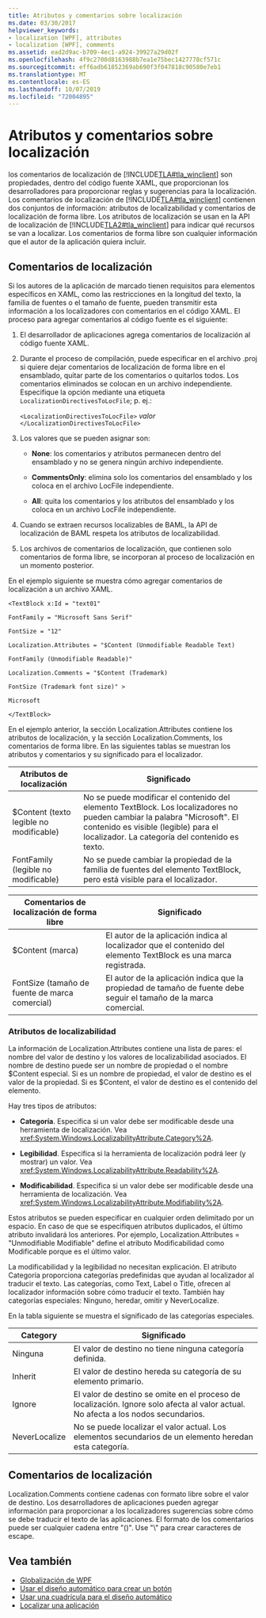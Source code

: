 ```yaml
---
title: Atributos y comentarios sobre localización
ms.date: 03/30/2017
helpviewer_keywords:
- localization [WPF], attributes
- localization [WPF], comments
ms.assetid: ead2d9ac-b709-4ec1-a924-39927a29d02f
ms.openlocfilehash: 4f9c2700d8163988b7ea1e75bec1427778cf571c
ms.sourcegitcommit: eff6adb61852369ab690f3f047818c90580e7eb1
ms.translationtype: MT
ms.contentlocale: es-ES
ms.lasthandoff: 10/07/2019
ms.locfileid: "72004895"
---
```

# <a name="localization-attributes-and-comments"></a>Atributos y comentarios sobre localización
los comentarios de localización de [!INCLUDE[TLA#tla_winclient](../../../../includes/tlasharptla-winclient-md.md)] son propiedades, dentro del código fuente XAML, que proporcionan los desarrolladores para proporcionar reglas y sugerencias para la localización. Los comentarios de localización de [!INCLUDE[TLA#tla_winclient](../../../../includes/tlasharptla-winclient-md.md)] contienen dos conjuntos de información: atributos de localizabilidad y comentarios de localización de forma libre. Los atributos de localización se usan en la API de localización de [!INCLUDE[TLA2#tla_winclient](../../../../includes/tla2sharptla-winclient-md.md)] para indicar qué recursos se van a localizar. Los comentarios de forma libre son cualquier información que el autor de la aplicación quiera incluir.  

<a name="Localizer_Comments_"></a>   
## <a name="localization-comments"></a>Comentarios de localización  
 Si los autores de la aplicación de marcado tienen requisitos para elementos específicos en XAML, como las restricciones en la longitud del texto, la familia de fuentes o el tamaño de fuente, pueden transmitir esta información a los localizadores con comentarios en el código XAML. El proceso para agregar comentarios al código fuente es el siguiente:  
  
1. El desarrollador de aplicaciones agrega comentarios de localización al código fuente XAML.  
  
2. Durante el proceso de compilación, puede especificar en el archivo .proj si quiere dejar comentarios de localización de forma libre en el ensamblado, quitar parte de los comentarios o quitarlos todos. Los comentarios eliminados se colocan en un archivo independiente. Especifique la opción mediante una etiqueta `LocalizationDirectivesToLocFile`; p. ej.:  
  
     `<LocalizationDirectivesToLocFile>` *valor* `</LocalizationDirectivesToLocFile>`  
  
3. Los valores que se pueden asignar son:  
  
    - **None**: los comentarios y atributos permanecen dentro del ensamblado y no se genera ningún archivo independiente.  
  
    - **CommentsOnly**: elimina solo los comentarios del ensamblado y los coloca en el archivo LocFile independiente.  
  
    - **All**: quita los comentarios y los atributos del ensamblado y los coloca en un archivo LocFile independiente.  
  
4. Cuando se extraen recursos localizables de BAML, la API de localización de BAML respeta los atributos de localizabilidad.  
  
5. Los archivos de comentarios de localización, que contienen solo comentarios de forma libre, se incorporan al proceso de localización en un momento posterior.  
  
 En el ejemplo siguiente se muestra cómo agregar comentarios de localización a un archivo XAML.  
  
 `<TextBlock x:Id = "text01"`  
  
 `FontFamily = "Microsoft Sans Serif"`  
  
 `FontSize = "12"`  
  
 `Localization.Attributes = "$Content (Unmodifiable Readable Text)`  
  
 `FontFamily (Unmodifiable Readable)"`  
  
 `Localization.Comments = "$Content (Trademark)`  
  
 `FontSize (Trademark font size)" >`  
  
 `Microsoft`  
  
 `</TextBlock>`  
  
 En el ejemplo anterior, la sección Localization.Attributes contiene los atributos de localización, y la sección Localization.Comments, los comentarios de forma libre. En las siguientes tablas se muestran los atributos y comentarios y su significado para el localizador.  
  
|Atributos de localización|Significado|  
|-----------------------------|-------------|  
|$Content (texto legible no modificable)|No se puede modificar el contenido del elemento TextBlock. Los localizadores no pueden cambiar la palabra "Microsoft". El contenido es visible (legible) para el localizador. La categoría del contenido es texto.|  
|FontFamily (legible no modificable)|No se puede cambiar la propiedad de la familia de fuentes del elemento TextBlock, pero está visible para el localizador.|  
  
|Comentarios de localización de forma libre|Significado|  
|--------------------------------------|-------------|  
|$Content (marca)|El autor de la aplicación indica al localizador que el contenido del elemento TextBlock es una marca registrada.|  
|FontSize (tamaño de fuente de marca comercial)|El autor de la aplicación indica que la propiedad de tamaño de fuente debe seguir el tamaño de la marca comercial.|  
  
### <a name="localizability-attributes"></a>Atributos de localizabilidad  
 La información de Localization.Attributes contiene una lista de pares: el nombre del valor de destino y los valores de localizabilidad asociados. El nombre de destino puede ser un nombre de propiedad o el nombre $Content especial. Si es un nombre de propiedad, el valor de destino es el valor de la propiedad. Si es $Content, el valor de destino es el contenido del elemento.  
  
 Hay tres tipos de atributos:  
  
- **Categoría**. Especifica si un valor debe ser modificable desde una herramienta de localización. Vea <xref:System.Windows.LocalizabilityAttribute.Category%2A>.  
  
- **Legibilidad**. Especifica si la herramienta de localización podrá leer (y mostrar) un valor. Vea <xref:System.Windows.LocalizabilityAttribute.Readability%2A>.  
  
- **Modificabilidad**. Especifica si un valor debe ser modificable desde una herramienta de localización. Vea <xref:System.Windows.LocalizabilityAttribute.Modifiability%2A>.  
  
 Estos atributos se pueden especificar en cualquier orden delimitado por un espacio. En caso de que se especifiquen atributos duplicados, el último atributo invalidará los anteriores. Por ejemplo, Localization.Attributes = "Unmodifiable Modifiable" define el atributo Modificabilidad como Modificable porque es el último valor.  
  
 La modificabilidad y la legibilidad no necesitan explicación. El atributo Categoría proporciona categorías predefinidas que ayudan al localizador al traducir el texto. Las categorías, como Text, Label o Title, ofrecen al localizador información sobre cómo traducir el texto. También hay categorías especiales: Ninguno, heredar, omitir y NeverLocalize.  
  
 En la tabla siguiente se muestra el significado de las categorías especiales.  
  
|Category|Significado|  
|--------------|-------------|  
|Ninguna|El valor de destino no tiene ninguna categoría definida.|  
|Inherit|El valor de destino hereda su categoría de su elemento primario.|  
|Ignore|El valor de destino se omite en el proceso de localización. Ignore solo afecta al valor actual. No afecta a los nodos secundarios.|  
|NeverLocalize|No se puede localizar el valor actual. Los elementos secundarios de un elemento heredan esta categoría.|  
  
<a name="Localization_Comments"></a>   
## <a name="localization-comments"></a>Comentarios de localización  
 Localization.Comments contiene cadenas con formato libre sobre el valor de destino. Los desarrolladores de aplicaciones pueden agregar información para proporcionar a los localizadores sugerencias sobre cómo se debe traducir el texto de las aplicaciones. El formato de los comentarios puede ser cualquier cadena entre "()". Use "\\" para crear caracteres de escape.  
  
## <a name="see-also"></a>Vea también

- [Globalización de WPF](globalization-for-wpf.md)
- [Usar el diseño automático para crear un botón](how-to-use-automatic-layout-to-create-a-button.md)
- [Usar una cuadrícula para el diseño automático](how-to-use-a-grid-for-automatic-layout.md)
- [Localizar una aplicación](how-to-localize-an-application.md)

